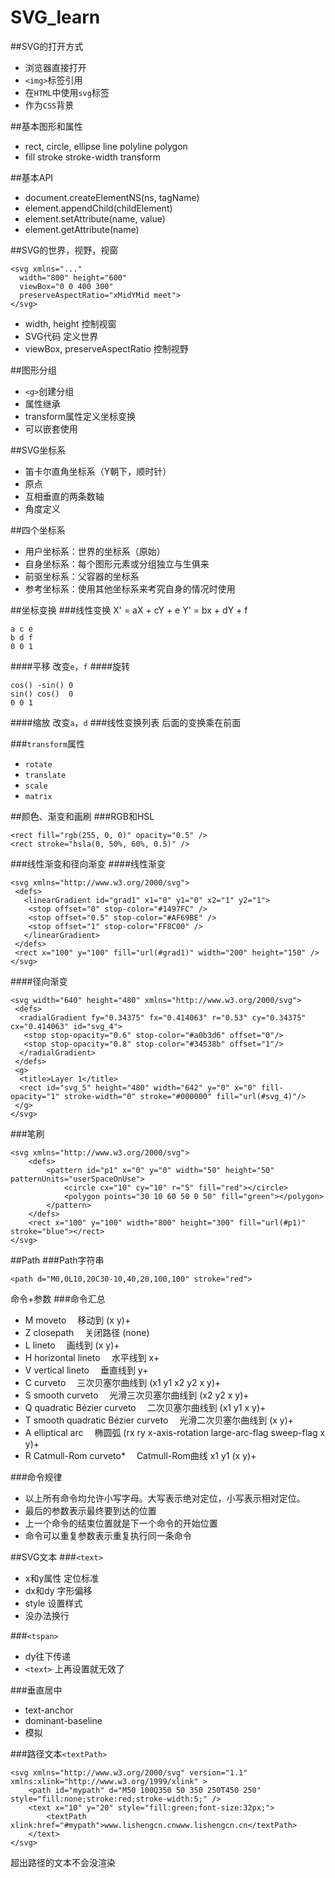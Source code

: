 # SVG_learn
##SVG的打开方式
 - 浏览器直接打开
 - `<img>`标签引用
 - 在`HTML`中使用`svg`标签
 - 作为`CSS`背景

##基本图形和属性
- rect, circle, ellipse line polyline polygon
- fill stroke stroke-width transform

##基本API
 - document.createElementNS(ns, tagName)
 - element.appendChild(childElement)
 - element.setAttribute(name, value)
 - element.getAttribute(name)

##SVG的世界，视野，视窗
```
<svg xmlns="..."
  width="800" height="600"
  viewBox="0 0 400 300"
  preserveAspectRatio="xMidYMid meet">
</svg>
```

 - width, height 控制视窗
 - SVG代码 定义世界
 - viewBox, preserveAspectRatio 控制视野

##图形分组
 - `<g>`创建分组
 - 属性继承
 - transform属性定义坐标变换
 - 可以嵌套使用

##SVG坐标系
 - 笛卡尔直角坐标系（Y朝下，顺时针）
 - 原点
 - 互相垂直的两条数轴
 - 角度定义

##四个坐标系
 - 用户坐标系：世界的坐标系（原始）
 - 自身坐标系：每个图形元素或分组独立与生俱来
 - 前驱坐标系：父容器的坐标系
 - 参考坐标系：使用其他坐标系来考究自身的情况时使用

##坐标变换
###线性变换
X' = aX + cY + e
Y' = bx + dY + f
```
a c e
b d f
0 0 1
```
####平移
改变`e`，`f`
####旋转
```
cos() -sin() 0
sin() cos()  0
0 0 1
```
####缩放
改变`a`，`d`
###线性变换列表
后面的变换乘在前面

###`transform`属性
 - `rotate`
 - `translate`
 - `scale`
 - `matrix`

##颜色、渐变和画刷
###RGB和HSL
```
<rect fill="rgb(255, 0, 0)" opacity="0.5" />
<rect stroke="hsla(0, 50%, 60%, 0.5)" />
```

###线性渐变和径向渐变
####线性渐变
```
<svg xmlns="http://www.w3.org/2000/svg">
 <defs>
   <linearGradient id="grad1" x1="0" y1="0" x2="1" y2="1">
    <stop offset="0" stop-color="#1497FC" />
    <stop offset="0.5" stop-color="#AF69BE" />
    <stop offset="1" stop-color="FF8C00" />
   </linearGradient>
 </defs>
 <rect x="100" y="100" fill="url(#grad1)" width="200" height="150" />
</svg>
```

####径向渐变
```
<svg width="640" height="480" xmlns="http://www.w3.org/2000/svg">
 <defs>
  <radialGradient fy="0.34375" fx="0.414063" r="0.53" cy="0.34375" cx="0.414063" id="svg_4">
   <stop stop-opacity="0.6" stop-color="#a0b3d6" offset="0"/>
   <stop stop-opacity="0.8" stop-color="#34538b" offset="1"/>
  </radialGradient>
 </defs>
 <g>
  <title>Layer 1</title>
  <rect id="svg_5" height="480" width="642" y="0" x="0" fill-opacity="1" stroke-width="0" stroke="#000000" fill="url(#svg_4)"/>
 </g>
</svg>
```

###笔刷
```
<svg xmlns="http://www.w3.org/2000/svg">
    <defs>
        <pattern id="p1" x="0" y="0" width="50" height="50" patternUnits="userSpaceOnUse">
            <circle cx="10" cy="10" r="5" fill="red"></circle>
            <polygon points="30 10 60 50 0 50" fill="green"></polygon>
        </pattern>
    </defs>
    <rect x="100" y="100" width="800" height="300" fill="url(#p1)" stroke="blue"></rect>
</svg>
```

##Path
###Path字符串
```
<path d="M0,0L10,20C30-10,40,20,100,100" stroke="red">
```
命令+参数
###命令汇总
 - M	moveto  移动到	(x y)+
 - Z	closepath  关闭路径	(none)
 - L	lineto  画线到	(x y)+
 - H	horizontal lineto  水平线到	x+
 - V	vertical lineto  垂直线到	y+
 - C	curveto  三次贝塞尔曲线到	(x1 y1 x2 y2 x y)+
 - S	smooth curveto  光滑三次贝塞尔曲线到	(x2 y2 x y)+
 - Q	quadratic Bézier curveto  二次贝塞尔曲线到	(x1 y1 x y)+
 - T	smooth quadratic Bézier curveto  光滑二次贝塞尔曲线到	(x y)+
 - A	elliptical arc  椭圆弧	(rx ry x-axis-rotation large-arc-flag sweep-flag x y)+
 - R	Catmull-Rom curveto*  Catmull-Rom曲线	x1 y1 (x y)+

###命令规律
 - 以上所有命令均允许小写字母。大写表示绝对定位，小写表示相对定位。
 - 最后的参数表示最终要到达的位置
 - 上一个命令的结束位置就是下一个命令的开始位置
 - 命令可以重复参数表示重复执行同一条命令


##SVG文本
###`<text>`
  - x和y属性 定位标准
  - dx和dy 字形偏移
  - style 设置样式
  - 没办法换行

###`<tspan>`
 - dy往下传递
 - `<text>` 上再设置就无效了

###垂直居中
 - text-anchor
 - dominant-baseline
 - 模拟

###路径文本`<textPath>`
```
<svg xmlns="http://www.w3.org/2000/svg" version="1.1"  xmlns:xlink="http://www.w3.org/1999/xlink" >
	<path id="mypath" d="M50 100Q350 50 350 250T450 250" style="fill:none;stroke:red;stroke-width:5;" />
	<text x="10" y="20" style="fill:green;font-size:32px;">
		<textPath xlink:href="#mypath">www.lishengcn.cnwww.lishengcn.cn</textPath>
	</text>
</svg>
```

超出路径的文本不会没渲染





